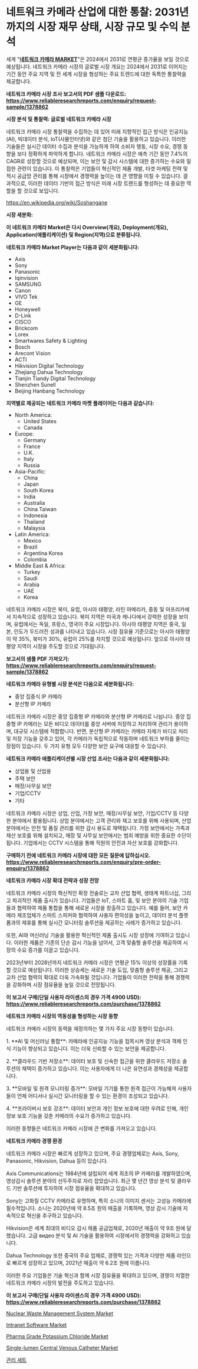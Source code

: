 <p><h1>네트워크 카메라 산업에 대한 통찰: 2031년까지의 시장 재무 상태, 시장 규모 및 수익 분석</h1></p><p>세계 "<strong><a href="https://www.reliableresearchreports.com/network-cameras-r1378862">네트워크 카메라 MARKET</a></strong>"은 2024에서 2031로 연평균 증가율을 보일 것으로 예상됩니다. 네트워크 카메라 시장의 글로벌 시장 개요는 2024에서 2031로 이어지는 기간 동안 주요 지역 및 전 세계 시장을 형성하는 주요 트렌드에 대한 독특한 통찰력을 제공합니다.</p>
<p><strong>네트워크 카메라 시장 조사 보고서의 PDF 샘플 다운로드: <a href="https://www.reliableresearchreports.com/enquiry/request-sample/1378862">https://www.reliableresearchreports.com/enquiry/request-sample/1378862</a></strong></p>
<p><strong>시장 분석 및 통찰력: 글로벌 네트워크 카메라 시장</strong></p>
<p><p>네트워크 카메라 시장 통찰력을 수집하는 데 있어 미래 지향적인 접근 방식은 인공지능(AI), 빅데이터 분석, IoT(사물인터넷)와 같은 첨단 기술을 활용하고 있습니다. 이러한 기술들은 실시간 데이터 수집과 분석을 가능하게 하여 소비자 행동, 시장 수요, 경쟁 동향을 보다 정확하게 파악하게 합니다. 네트워크 카메라 시장은 예측 기간 동안 7.4%의 CAGR로 성장할 것으로 예상되며, 이는 보안 및 감시 시스템에 대한 증가하는 수요와 밀접한 관련이 있습니다. 이 통찰력은 기업들이 혁신적인 제품 개발, 타겟 마케팅 전략 및 적시 공급망 관리를 통해 시장에서 경쟁력을 높이는 데 큰 영향을 미칠 수 있습니다. 결과적으로, 이러한 데이터 기반의 접근 방식은 미래 시장 트렌드를 형성하는 데 중요한 역할을 할 것으로 보입니다.</p></p>
<p><a href="%7CAUTHORITHY_DOMAIN_URL%7C">https://en.wikipedia.org/wiki/Soshangane</a></p>
<p><strong>시장 세분화:</strong></p>
<p><strong>이 네트워크 카메라 Market은 다시 Overview(개요), Deployment(개요), Application(애플리케이션) 및 Region(지역)으로 분류됩니다.</strong></p>
<p><strong>네트워크 카메라 Market Player는 다음과 같이 세분화됩니다:</strong></p>
<p><ul><li>Axis</li><li>Sony</li><li>Panasonic</li><li>Iqinvision</li><li>SAMSUNG</li><li>Canon</li><li>VIVO Tek</li><li>GE</li><li>Honeywell</li><li>D-Link</li><li>CISCO</li><li>Brickcom</li><li>Lorex</li><li>Smartwares Safety & Lighting</li><li>Bosch</li><li>Arecont Vision</li><li>ACTI</li><li>Hikvision Digital Technology</li><li>Zhejiang Dahua Technology</li><li>Tianjin Tiandy Digital Technology</li><li>Shenzhen Sunell</li><li>Beijing Hanbang Technology</li></ul></p>
<p><strong>지역별로 제공되는 네트워크 카메라 마켓 플레이어는 다음과 같습니다:</strong></p>
<p><ul>
    <li>
        North America:
        <ul>
            <li>United States</li>
            <li>Canada</li>
        </ul>
    </li>
    <li>
        Europe:
        <ul>
            <li>Germany</li>
            <li>France</li>
            <li>U.K.</li>
            <li>Italy</li>
            <li>Russia</li>
        </ul>
    </li>
    <li>
        Asia-Pacific:
        <ul>
            <li>China</li>
            <li>Japan</li>
            <li>South Korea</li>
            <li>India</li>
            <li>Australia</li>
            <li>China Taiwan</li>
            <li>Indonesia</li>
            <li>Thailand</li>
            <li>Malaysia</li>
        </ul>
    </li>
    <li>
        Latin America:
        <ul>
            <li>Mexico</li>
            <li>Brazil</li>
            <li>Argentina Korea</li>
            <li>Colombia</li>
        </ul>
    </li>
    <li>
        Middle East & Africa:
        <ul>
            <li>Turkey</li>
            <li>Saudi</li>
            <li>Arabia</li>
            <li>UAE</li>
            <li>Korea</li>
        </ul>
    </li>
    </ul></p>
<p><p>네트워크 카메라 시장은 북미, 유럽, 아시아 태평양, 라틴 아메리카, 중동 및 아프리카에서 지속적으로 성장하고 있습니다. 북미 지역은 미국과 캐나다에서 강력한 성장을 보이며, 유럽에서는 독일, 프랑스, 영국이 주요 시장입니다. 아시아 태평양 지역은 중국, 일본, 인도가 두드러진 성과를 나타내고 있습니다. 시장 점유율 기준으로는 아시아 태평양이 약 35%, 북미가 30%, 유럽이 25%를 차지할 것으로 예상됩니다. 앞으로 아시아 태평양 지역이 시장을 주도할 것으로 기대됩니다.</p></p>
<p><strong>보고서의 샘플 PDF 가져오기: <a href="https://www.reliableresearchreports.com/enquiry/request-sample/1378862">https://www.reliableresearchreports.com/enquiry/request-sample/1378862</a></strong></p>
<p><strong>네트워크 카메라 유형별 시장 분석은 다음으로 세분화됩니다:</strong></p>
<p><ul><li>중앙 집중식 IP 카메라</li><li>분산형 IP 카메라</li></ul></p>
<p><p>네트워크 카메라 시장은 중앙 집중형 IP 카메라와 분산형 IP 카메라로 나뉩니다. 중앙 집중형 IP 카메라는 모든 비디오 데이터를 중앙 서버에 저장하고 처리하여 관리가 용이하며, 대규모 시스템에 적합합니다. 반면, 분산형 IP 카메라는 카메라 자체가 비디오 처리 및 저장 기능을 갖추고 있어, 각 카메라가 독립적으로 작동하며 네트워크 부하를 줄이는 장점이 있습니다. 두 가지 유형 모두 다양한 보안 요구에 대응할 수 있습니다.</p></p>
<p><strong>네트워크 카메라 애플리케이션별 시장 산업 조사는 다음과 같이 세분화됩니다:</strong></p>
<p><ul><li>상업용 및 산업용</li><li>주택 보안</li><li>매장/사무실 보안</li><li>기업/CCTV</li><li>기타</li></ul></p>
<p><p>네트워크 카메라 시장은 상업, 산업, 가정 보안, 매장/사무실 보안, 기업/CCTV 등 다양한 분야에서 활용됩니다. 상업 분야에서는 고객 관리와 재고 보호를 위해 사용되며, 산업 분야에서는 안전 및 품질 관리를 위한 감시 용도로 채택됩니다. 가정 보안에서는 가족과 재산 보호를 위해 설치되고, 매장 및 사무실 보안에서는 범죄 예방을 위한 중요한 수단이 됩니다. 기업에서는 CCTV 시스템을 통해 직원의 안전과 자산 보호를 강화합니다.</p></p>
<p><strong>구매하기 전에 네트워크 카메라 시장에 대한 모든 질문에 답하십시오. <a href="https://www.reliableresearchreports.com/enquiry/pre-order-enquiry/1378862">https://www.reliableresearchreports.com/enquiry/pre-order-enquiry/1378862</a></strong></p>
<p><strong>네트워크 카메라 시장 확대 전략과 성장 전망</strong></p>
<p><p>네트워크 카메라 시장의 혁신적인 확장 전술로는 교차 산업 협력, 생태계 파트너십, 그리고 파괴적인 제품 출시가 있습니다. 기업들은 IoT, 스마트 홈, 및 보안 분야의 기술 기업들과 협력하여 제품 통합을 통해 새로운 시장을 창출하고 있습니다. 예를 들어, 보안 카메라 제조업체가 스마트 스피커와 협력하여 사용자 편의성을 높이고, 데이터 분석 플랫폼과의 제휴를 통해 실시간 모니터링 솔루션을 제공하는 사례가 증가하고 있습니다.</p><p>또한, AI와 머신러닝 기술을 활용한 혁신적인 제품 출시도 시장 성장에 기여하고 있습니다. 이러한 제품은 기존의 단순 감시 기능을 넘어서, 고객 맞춤형 솔루션을 제공하여 시장의 수요 증가를 이끌고 있습니다. </p><p>2023년부터 2028년까지 네트워크 카메라 시장은 연평균 15% 이상의 성장률을 기록할 것으로 예상됩니다. 이러한 상승세는 새로운 기술 도입, 맞춤형 솔루션 제공, 그리고 교차 산업 협력의 확대로 더욱 가속화될 것입니다. 기업들이 이러한 전략을 통해 경쟁력을 강화하며 시장 점유율을 높일 것으로 전망됩니다.</p></p>
<p><strong>이 보고서 구매(단일 사용자 라이센스의 경우 가격 4900 USD): <a href="https://www.reliableresearchreports.com/purchase/1378862">https://www.reliableresearchreports.com/purchase/1378862</a></strong></p>
<p><strong>네트워크 카메라 시장의 역동성을 형성하는 시장 동향</strong></p>
<p><p>네트워크 카메라 시장의 동력을 재정의하는 몇 가지 주요 시장 동향이 있습니다.</p><p>1. **AI 및 머신러닝 통합**: 카메라에 인공지능 기능을 접목시켜 영상 분석과 객체 인식 기능이 향상되고 있습니다. 이는 더욱 신뢰할 수 있는 보안을 제공합니다.</p><p>2. **클라우드 기반 저장소**: 데이터 보호 및 신속한 접근을 위한 클라우드 저장소 솔루션의 채택이 증가하고 있습니다. 이는 사용자에게 더 나은 유연성과 경제성을 제공합니다.</p><p>3. **모바일 및 원격 모니터링 증가**: 모바일 기기를 통한 원격 접근이 가능해져 사용자들이 언제 어디서나 실시간 모니터링을 할 수 있는 환경이 조성되고 있습니다.</p><p>4. **프라이버시 보호 강조**: 데이터 보안과 개인 정보 보호에 대한 우려로 인해, 개인정보 보호 기능을 갖춘 카메라의 수요가 증가하고 있습니다. </p><p>이러한 동향들은 네트워크 카메라 시장에 큰 변화를 가져오고 있습니다.</p></p>
<p><strong>네트워크 카메라 경쟁 환경</strong></p>
<p><p>네트워크 카메라 시장은 빠르게 성장하고 있으며, 주요 경쟁업체로는 Axis, Sony, Panasonic, Hikvision, Dahua 등이 있습니다. </p><p>Axis Communications는 1984년에 설립되어 세계 최초의 IP 카메라를 개발하였으며, 영상감시 솔루션 분야의 선두주자로 자리 잡았습니다. 최근 몇 년간 영상 분석 및 클라우드 기반 솔루션에 투자하여 시장 점유율을 확대하고 있습니다.</p><p>Sony는 고화질 CCTV 카메라로 유명하며, 특히 소니의 이미지 센서는 고성능 카메라에 필수적입니다. 소니는 2020년에 약 8.5조 원의 매출을 기록하며, 영상 감시 기술에 지속적으로 혁신을 추구하고 있습니다.</p><p>Hikvision은 세계 최대의 비디오 감시 제품 공급업체로, 2020년 매출이 약 9조 원에 달했습니다. 고급 видео 분석 및 AI 기술을 활용하여 시장에서의 경쟁력을 강화하고 있습니다.</p><p>Dahua Technology 또한 중국의 주요 업체로, 경쟁력 있는 가격과 다양한 제품 라인으로 빠르게 성장하고 있으며, 2021년 매출이 약 6.2조 원에 이릅니다.</p><p>이러한 주요 기업들은 기술 혁신과 함께 시장 점유율을 확대하고 있으며, 경쟁이 치열한 네트워크 카메라 시장의 발전을 주도하고 있습니다.</p></p>
<p><strong>이 보고서 구매(단일 사용자 라이센스의 경우 가격 4900 USD): <a href="https://www.reliableresearchreports.com/purchase/1378862">https://www.reliableresearchreports.com/purchase/1378862</a></strong></p>
<p><p><a href="https://github.com/vimar16th/Market-Research-Report-List-6/blob/main/nuclear-waste-management-system-market.md">Nuclear Waste Management System Market</a></p><p><a href="https://medium.com/@dorothybrooks53/future-of-intranet-software-market-global-market-forecast-and-market-trends-2024-2031-9a7036537554">Intranet Software Market</a></p><p><a href="https://github.com/luckyshygirl/Market-Research-Report-List-6/blob/main/pharma-grade-potassium-chloride-market.md">Pharma Grade Potassium Chloride Market</a></p><p><a href="https://issuu.com/reportprime-2/docs/single-lumen-central-venous-cathete_3a3cd5dc36c794">Single-lumen Central Venous Catheter Market</a></p><p><a href="https://github.com/laholand/Market-Research-Report-List-6/blob/main/7838264817.md">관리 세트</a></p></p>
